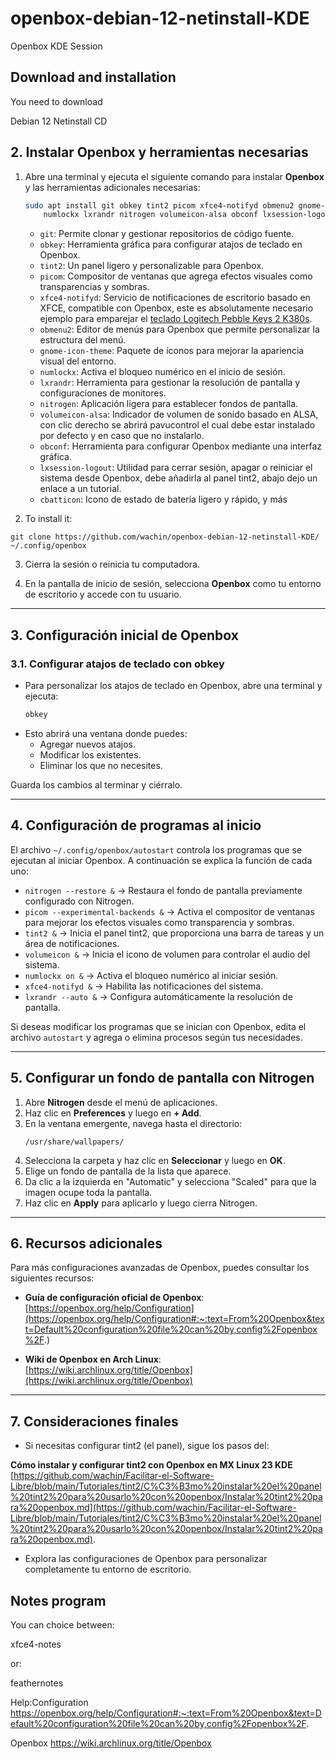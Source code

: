 # openbox-debian-12-netinstall-KDE

Openbox KDE Session

## Download and installation
You need to download

Debian 12 Netinstall CD

## **2. Instalar Openbox y herramientas necesarias**

1. Abre una terminal y ejecuta el siguiente comando para instalar **Openbox** y las herramientas adicionales necesarias:
   ```bash
   sudo apt install git obkey tint2 picom xfce4-notifyd obmenu2 gnome-icon-theme \
       numlockx lxrandr nitrogen volumeicon-alsa obconf lxsession-logout cbatticon
   ```

   - `git`: Permite clonar y gestionar repositorios de código fuente.
   - `obkey`: Herramienta gráfica para configurar atajos de teclado en Openbox.
   - `tint2`: Un panel ligero y personalizable para Openbox.
   - `picom`: Compositor de ventanas que agrega efectos visuales como transparencias y sombras.
   - `xfce4-notifyd`: Servicio de notificaciones de escritorio basado en XFCE, compatible con Openbox, este es absolutamente necesario ejemplo para emparejar el [teclado Logitech Pebble Keys 2 K380s](https://facilitarelsoftwarelibre.blogspot.com/2025/01/como-emparejar-el-teclado-logitech-pebble-keys-2-k380s-en-mx-linux-23-kde.html).
   - `obmenu2`: Editor de menús para Openbox que permite personalizar la estructura del menú.
   - `gnome-icon-theme`: Paquete de íconos para mejorar la apariencia visual del entorno.
   - `numlockx`: Activa el bloqueo numérico en el inicio de sesión.
   - `lxrandr`: Herramienta para gestionar la resolución de pantalla y configuraciones de monitores.
   - `nitrogen`: Aplicación ligera para establecer fondos de pantalla.
   - `volumeicon-alsa`: Indicador de volumen de sonido basado en ALSA, con clic derecho se abrirá pavucontrol el cual debe estar instalado por defecto y en caso que no instalarlo.
   - `obconf`: Herramienta para configurar Openbox mediante una interfaz gráfica.
   - `lxsession-logout`: Utilidad para cerrar sesión, apagar o reiniciar el sistema desde Openbox, debe añadirla al panel tint2, abajo dejo un enlace a un tutorial.
   - `cbatticon`: Icono de estado de batería ligero y rápido, y más


2. To install it:
```
git clone https://github.com/wachin/openbox-debian-12-netinstall-KDE/ ~/.config/openbox
```

3. Cierra la sesión o reinicia tu computadora.

4. En la pantalla de inicio de sesión, selecciona **Openbox** como tu entorno de escritorio y accede con tu usuario.

---

## **3. Configuración inicial de Openbox**

### **3.1. Configurar atajos de teclado con obkey**

- Para personalizar los atajos de teclado en Openbox, abre una terminal y ejecuta:
  ```bash
  obkey
  ```
- Esto abrirá una ventana donde puedes:
  - Agregar nuevos atajos.
  - Modificar los existentes.
  - Eliminar los que no necesites.

Guarda los cambios al terminar y ciérralo.

---

## **4. Configuración de programas al inicio**

El archivo `~/.config/openbox/autostart` controla los programas que se ejecutan al iniciar Openbox. A continuación se explica la función de cada uno:

- `nitrogen --restore &` → Restaura el fondo de pantalla previamente configurado con Nitrogen.
- `picom --experimental-backends &` → Activa el compositor de ventanas para mejorar los efectos visuales como transparencia y sombras.
- `tint2 &` → Inicia el panel tint2, que proporciona una barra de tareas y un área de notificaciones.
- `volumeicon &` → Inicia el icono de volumen para controlar el audio del sistema.
- `numlockx on &` → Activa el bloqueo numérico al iniciar sesión.
- `xfce4-notifyd &` → Habilita las notificaciones del sistema.
- `lxrandr --auto &` → Configura automáticamente la resolución de pantalla.

Si deseas modificar los programas que se inician con Openbox, edita el archivo `autostart` y agrega o elimina procesos según tus necesidades.

---

## **5. Configurar un fondo de pantalla con Nitrogen**

1. Abre **Nitrogen** desde el menú de aplicaciones.
2. Haz clic en **Preferences** y luego en **+ Add**.
3. En la ventana emergente, navega hasta el directorio:
   ```
   /usr/share/wallpapers/
   ```
4. Selecciona la carpeta y haz clic en **Seleccionar** y luego en **OK**.
5. Elige un fondo de pantalla de la lista que aparece.
6. Da clic a la izquierda en "Automatic" y selecciona "Scaled" para que la imagen ocupe toda la pantalla.
7. Haz clic en **Apply** para aplicarlo y luego cierra Nitrogen.

---

## **6. Recursos adicionales**

Para más configuraciones avanzadas de Openbox, puedes consultar los siguientes recursos:

- **Guía de configuración oficial de Openbox**:  
  [https://openbox.org/help/Configuration](https://openbox.org/help/Configuration#:~:text=From%20Openbox&text=Default%20configuration%20file%20can%20by,config%2Fopenbox%2F.)

- **Wiki de Openbox en Arch Linux**:  
  [https://wiki.archlinux.org/title/Openbox](https://wiki.archlinux.org/title/Openbox)

---

## **7. Consideraciones finales**

- Si necesitas configurar tint2 (el panel), sigue los pasos del:

**Cómo instalar y configurar tint2 con Openbox en MX Linux 23 KDE**  
[https://github.com/wachin/Facilitar-el-Software-Libre/blob/main/Tutoriales/tint2/C%C3%B3mo%20instalar%20el%20panel%20tint2%20para%20usarlo%20con%20openbox/Instalar%20tint2%20para%20openbox.md](https://github.com/wachin/Facilitar-el-Software-Libre/blob/main/Tutoriales/tint2/C%C3%B3mo%20instalar%20el%20panel%20tint2%20para%20usarlo%20con%20openbox/Instalar%20tint2%20para%20openbox.md).

- Explora las configuraciones de Openbox para personalizar completamente tu entorno de escritorio.

## Notes program
You can choice between:

xfce4-notes

or:

feathernotes


Help:Configuration
https://openbox.org/help/Configuration#:~:text=From%20Openbox&text=Default%20configuration%20file%20can%20by,config%2Fopenbox%2F.

Openbox
https://wiki.archlinux.org/title/Openbox
